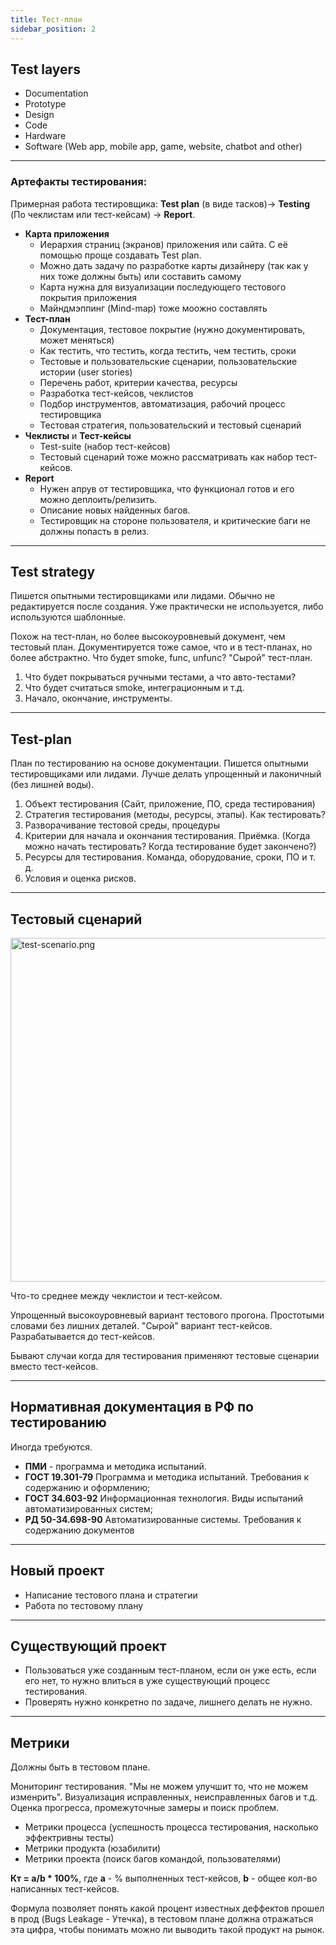 ```yaml
---
title: Тест-план
sidebar_position: 2
---
```


## Test layers

- Documentation
- Prototype
- Design
- Code
- Hardware
- Software (Web app, mobile app, game, website, chatbot and other)

***

### Артефакты тестирования:

Примерная работа тестировщика: **Test plan** (в виде тасков)-> **Testing** (По чеклистам или тест-кейсам) -> **Report**.

- **Карта приложения**
  - Иерархия страниц (экранов) приложения или сайта. С её помощью проще создавать Test plan.
  - Можно дать задачу по разработке карты дизайнеру (так как у них тоже должны быть) или составить самому
  - Карта нужна для визуализации последующего тестового покрытия приложения
  - Mайндмэппинг (Mind-map) тоже моожно составлять
- **Тест-план**
  - Документация, тестовое покрытие (нужно документировать, может меняться)
  - Как тестить, что тестить, когда тестить, чем тестить, сроки
  - Тестовые и пользовательские сценарии, пользовательские истории (user stories)
  - Перечень работ, критерии качества, ресурсы
  - Разработка тест-кейсов, чеклистов
  - Подбор инструментов, автоматизация, рабочий процесс тестировщика
  - Тестовая стратегия, пользовательский и тестовый сценарий
- **Чеклисты** и **Тест-кейсы** 
  - Test-suite (набор тест-кейсов)
  - Тестовый сценарий тоже можно рассматривать как набор тест-кейсов.
- **Report**
  - Нужен апрув от тестировщика, что функционал готов и его можно деплоить/релизить.
  - Описание новых найденных багов.
  - Тестировщик на стороне пользователя, и критические баги не должны попасть в релиз.

***

## Test strategy

Пишется опытными тестировщиками или лидами. Обычно не редактируется после создания. Уже практически не используется, либо используются шаблонные.

Похож на тест-план, но более высокоуровневый документ, чем тестовый план. Документируется тоже самое, что и в тест-планах, но более абстрактно. Что будет smoke, func, unfunc? "Сырой" тест-план.

1. Что будет покрываться ручными тестами, а что авто-тестами?
2. Что будет считаться smoke, интеграционным и т.д.
3. Начало, окончание, инструменты.

***

## Test-plan

План по тестированию на основе документации. Пишется опытными тестировщиками или лидами. Лучше делать упрощенный и лаконичный (без лишней воды).

1. Объект тестирования (Сайт, приложение, ПО, среда тестирования)
2. Стратегия тестирования (методы, ресурсы, этапы). Как тестировать?
3. Разворачивание тестовой среды, процедуры
4. Критерии для начала и окончания тестирования. Приёмка. (Когда можно начать тестировать? Когда тестирование будет закончено?)
5. Ресурсы для тестирования. Команда, оборудование, сроки, ПО и т. д.
6. Условия и оценка рисков.

***

## Тестовый сценарий

<img src="../../../img/qa/test-scenario.png" width="550" alt="test-scenario.png" />

Что-то среднее между чеклистои и тест-кейсом.

Упрощенный высокоуровневый вариант тестового прогона. Простотыми словами без лишних деталей. "Сырой" вариант тест-кейсов. Разрабатывается до тест-кейсов. 

Бывают случаи когда для тестирования применяют тестовые сценарии вместо тест-кейсов.

***

## Нормативная документация в РФ по тестированию

Иногда требуются.

- **ПМИ** - программа и методика испытаний.
- **ГОСТ 19.301-79** Программа и методика
испытаний. Требования к содержанию и
оформлению;
- **ГОСТ 34.603-92** Информационная
технология. Виды испытаний
автоматизированных систем;
- **РД 50-34.698-90** Автоматизированные
системы. Требования к содержанию
документов

***

## Новый проект

- Написание тестового плана и стратегии
- Работа по тестовому плану

***

## Существующий проект

- Пользоваться уже созданным тест-планом, если он уже есть, если его нет, то нужно влиться в уже существующий процесс тестирования.
- Проверять нужно конкретно по задаче, лишнего делать не нужно.

***

## Метрики

Должны быть в тестовом плане.

Мониторинг тестирования. "Мы не можем улучшит то, что не можем изменрить". Визуализация исправленных, неисправленных багов и т.д. Оценка прогресса, промежуточные замеры и поиск проблем.

- Метрики процесса (успешность процесса тестирования, насколько эффектривны тесты)
- Метрики продукта (юзабилити)
- Метрики проекта (поиск багов командой, пользователями)

**Кт = а/b * 100%**, где **a** - % выполненных тест-кейсов, **b** - общее кол-во написанных тест-кейсов.

Формула позволяет понять какой процент известных деффектов прошел в прод (Bugs Leakage - Утечка), в тестовом плане должна отражаться эта цифра, чтобы понимать можно ли выводить такой продукт на рынок.
